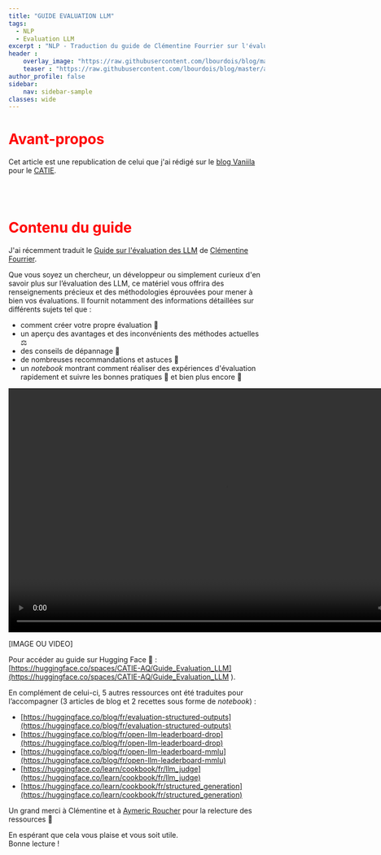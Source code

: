 ```yaml
---
title: "GUIDE EVALUATION LLM"
tags:
  - NLP
  - Evaluation LLM
excerpt : "NLP - Traduction du guide de Clémentine Fourrier sur l'évaluation des LLM"
header :
    overlay_image: "https://raw.githubusercontent.com/lbourdois/blog/master/assets/images/NLP_radom_blog.png"
    teaser : "https://raw.githubusercontent.com/lbourdois/blog/master/assets/images/guide_eval_LLM/teaser_guide_eval_LLM.png"
author_profile: false
sidebar:
    nav: sidebar-sample
classes: wide
---
```


# <span style="color: #FF0000"> **Avant-propos** </span>
Cet article est une republication de celui que j'ai rédigé sur le [blog Vaniila](https://blog.vaniila.ai/Guide_eval_LLM/) pour le [CATIE](https://www.catie.fr/).  

<br><br>  

# <span style="color: #FF0000"> **Contenu du guide** </span>

J'ai récemment traduit le [Guide sur l'évaluation des LLM](https://github.com/huggingface/evaluation-guidebook/tree/main) de [Clémentine Fourrier](https://huggingface.co/clefourrier).

Que vous soyez un chercheur, un développeur ou simplement curieux d'en savoir plus sur l’évaluation des LLM, ce matériel vous offrira des renseignements précieux et des méthodologies éprouvées pour mener à bien vos évaluations.
Il fournit notamment des informations détaillées sur différents sujets tel que :
- comment créer votre propre évaluation 🧪
- un aperçu des avantages et des inconvénients des méthodes actuelles ⚖️
- des conseils de dépannage 🔧
- de nombreuses recommandations et astuces 👻
- un *notebook* montrant comment réaliser des expériences d'évaluation rapidement et suivre les bonnes pratiques 📓
et bien plus encore 🎉

<video src="https://raw.githubusercontent.com/lbourdois/blog/master/assets/images/guide_eval_LLM/Guilde-evaluation-LLM.webm" width="854" height="480" controls></video>

[IMAGE OU VIDEO]

Pour accéder au guide sur Hugging Face 🤗 : [https://huggingface.co/spaces/CATIE-AQ/Guide_Evaluation_LLM](https://huggingface.co/spaces/CATIE-AQ/Guide_Evaluation_LLM ).

En complément de celui-ci, 5 autres ressources ont été traduites pour l’accompagner (3 articles de blog et 2 recettes sous forme de *notebook*) :
-	[https://huggingface.co/blog/fr/evaluation-structured-outputs](https://huggingface.co/blog/fr/evaluation-structured-outputs)
-	[https://huggingface.co/blog/fr/open-llm-leaderboard-drop](https://huggingface.co/blog/fr/open-llm-leaderboard-drop)
-	[https://huggingface.co/blog/fr/open-llm-leaderboard-mmlu](https://huggingface.co/blog/fr/open-llm-leaderboard-mmlu)
-	[https://huggingface.co/learn/cookbook/fr/llm_judge](https://huggingface.co/learn/cookbook/fr/llm_judge)
-	[https://huggingface.co/learn/cookbook/fr/structured_generation](https://huggingface.co/learn/cookbook/fr/structured_generation) 

Un grand merci à Clémentine et à [Aymeric Roucher](https://huggingface.co/m-ric) pour la relecture des ressources 🤗

En espérant que cela vous plaise et vous soit utile.  
Bonne lecture !
